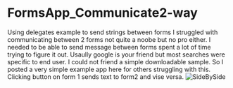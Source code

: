 # FormsApp_Communicate2-way
Using delegates example to send strings between forms
I struggled with communicating between 2 forms not quite a noobe but no pro either.
I needed to be able to send message between forms spent a lot of time trying to figure it out.
Usaully google is your friend but most searches were specific to end user.
I could not friend a simple downloadable sample.
So I posted a very simple example app here for others struggling with this.
Clicking button on form 1 sends text to form2 and vise versa.
![SideBySide](https://user-images.githubusercontent.com/26853477/204141440-63ea6e40-d437-4ad2-9b5c-26bad4e3488e.png)
